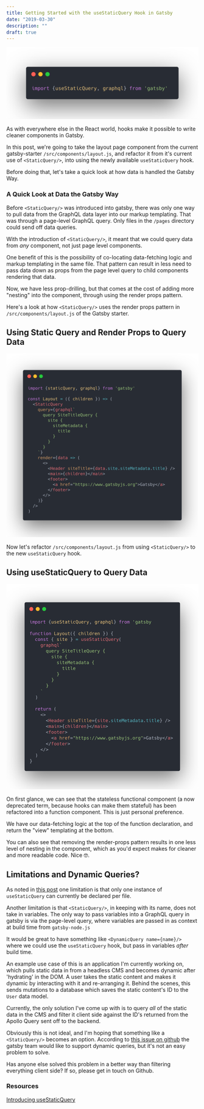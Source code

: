 ```yaml
---
title: Getting Started with the useStaticQuery Hook in Gatsby
date: "2019-03-30"
description: ""
draft: true
---
```


![intro](./intro.png)

As with everywhere else in the React world, hooks make it possible to write cleaner components in Gatsby.

In this post, we're going to take the layout page component from the current gatsby-starter `/src/components/layout.js`, and refactor it from it's current use of `<StaticQuery/>`, into using the newly available `useStaticQuery` hook.

Before doing that, let's take a quick look at how data is handled the Gatsby Way.

### A Quick Look at Data the Gatsby Way

Before `<StaticQuery/>` was introduced into gatsby, there was only one way to pull data from the GraphQL data layer into our markup templating. That was through a page-level GraphQL query. Only files in the `/pages` directory could send off data queries.

With the introduction of `<StaticQuery/>`, it meant that we could query data from _any_ component, not just page level components.

One benefit of this is the possibility of co-locating data-fetching logic and markup templating in the same file. That pattern can result in less need to pass data down as props from the page level query to child components rendering that data.

Now, we have less prop-drilling, but that comes at the cost of adding more "nesting" into the component, through using the render props pattern.

Here's a look at how `<StaticQuery/>` uses the render props pattern in `/src/components/layout.js` of the Gatsby starter.

## Using Static Query and Render Props to Query Data

![before](./before.png)

Now let's refactor `/src/components/layout.js` from using `<StaticQuery/>` to the new `useStaticQuery` hook.

## Using useStaticQuery to Query Data

![after](./after.png)

On first glance, we can see that the stateless functional component (a now deprecated term, because hooks can make them stateful) has been refactored into a function component. This is just personal preference.

We have our data-fetching logic at the top of the function declaration, and return the "view" templating at the bottom.

You can also see that removing the render-props pattern results in one less level of nesting in the component, which as you'd expect makes for cleaner and more readable code. Nice 🤓.

## Limitations and Dynamic Queries?

As noted in [this post](https://www.gatsbyjs.org/blog/2019-02-20-introducing-use-static-query/) one limitation is that only one instance of `useStaticQuery` can currently be declared per file.

Another limitation is that `<StaticQuery/>`, in keeping with its name, does not take in variables. The only way to pass variables into a GraphQL query in gatsby is via the page-level query, where variables are passed in as context at build time from `gatsby-node.js`

It would be great to have something like `<DynamicQuery name={name}/>` where we could use the `useStaticQuery` hook, but pass in variables _after_ build time.

An example use case of this is an application I'm currently working on, which pulls static data in from a headless CMS and becomes dynamic after 'hydrating' in the DOM. A user takes the static content and makes it dynamic by interacting with it and re-arranging it. Behind the scenes, this sends mutations to a database which saves the static content's ID to the `User` data model.

Currently, the only solution I've come up with is to query _all_ of the static data in the CMS and filter it client side against the ID's returned from the Apollo Query sent off to the backend.

Obviously this is not ideal, and I'm hoping that something like a `<StaticQuery/>` becomes an option. According to [this issue on github](https://github.com/gatsbyjs/gatsby/issues/9047) the gatsby team would like to support dynamic queries, but it's not an easy problem to solve.

Has anyone else solved this problem in a better way than filtering everything client side? If so, please get in touch on Github.

### Resources

[Introducing useStaticQuery](https://www.gatsbyjs.org/blog/2019-02-20-introducing-use-static-query/)
